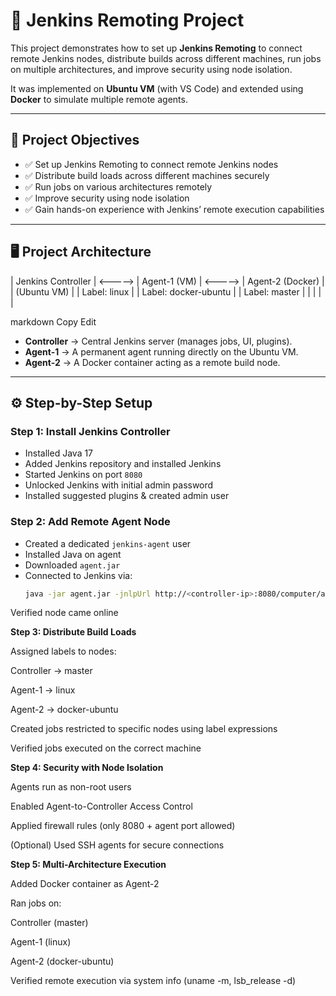 # 🚀 Jenkins Remoting Project

This project demonstrates how to set up **Jenkins Remoting** to connect remote Jenkins nodes, distribute builds across different machines, run jobs on multiple architectures, and improve security using node isolation.  

It was implemented on **Ubuntu VM** (with VS Code) and extended using **Docker** to simulate multiple remote agents.

---

## 📌 Project Objectives
- ✅ Set up Jenkins Remoting to connect remote Jenkins nodes  
- ✅ Distribute build loads across different machines securely  
- ✅ Run jobs on various architectures remotely  
- ✅ Improve security using node isolation  
- ✅ Gain hands-on experience with Jenkins’ remote execution capabilities  

---

## 🖥️ Project Architecture

| Jenkins Controller | <-----> | Agent-1 (VM) | <-----> | Agent-2 (Docker) |
| (Ubuntu VM) | | Label: linux | | Label: docker-ubuntu |
| Label: master | | | | |


markdown
Copy
Edit

- **Controller** → Central Jenkins server (manages jobs, UI, plugins).  
- **Agent-1** → A permanent agent running directly on the Ubuntu VM.  
- **Agent-2** → A Docker container acting as a remote build node.  

---

## ⚙️ Step-by-Step Setup

### **Step 1: Install Jenkins Controller**
- Installed Java 17  
- Added Jenkins repository and installed Jenkins  
- Started Jenkins on port `8080`  
- Unlocked Jenkins with initial admin password  
- Installed suggested plugins & created admin user  

### **Step 2: Add Remote Agent Node**
- Created a dedicated `jenkins-agent` user  
- Installed Java on agent  
- Downloaded `agent.jar`  
- Connected to Jenkins via:
  ```bash
  java -jar agent.jar -jnlpUrl http://<controller-ip>:8080/computer/agent-1/jenkins-agent.jnlp -secret <secret-key> -workDir "/home/jenkins-agent"
Verified node came online

**Step 3: Distribute Build Loads**

Assigned labels to nodes:

Controller → master

Agent-1 → linux

Agent-2 → docker-ubuntu

Created jobs restricted to specific nodes using label expressions

Verified jobs executed on the correct machine

**Step 4: Security with Node Isolation**

Agents run as non-root users

Enabled Agent-to-Controller Access Control

Applied firewall rules (only 8080 + agent port allowed)

(Optional) Used SSH agents for secure connections

**Step 5: Multi-Architecture Execution**

Added Docker container as Agent-2

Ran jobs on:

Controller (master)

Agent-1 (linux)

Agent-2 (docker-ubuntu)

Verified remote execution via system info (uname -m, lsb_release -d)
